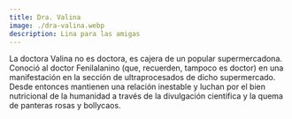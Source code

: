 ```yaml
---
title: Dra. Valina
image: ./dra-valina.webp
description: Lina para las amigas
---
```


La doctora Valina no es doctora, es cajera de un popular supermercadona. Conoció al doctor Fenilalanino (que, recuerden, tampoco es doctor) en una manifestación en la sección de ultraprocesados de dicho supermercado. Desde entonces mantienen una relación inestable y luchan por el bien nutricional de la humanidad a través de la divulgación científica y la quema de panteras rosas y bollycaos.
